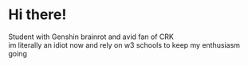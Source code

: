 # Hi there!

<!--
**Faliouca/Faliouca** is a ✨ _special_ ✨ repository because its `README.md` (this file) appears on your GitHub profile.
Here are some ideas to get you started:-->

<p>Student with Genshin brainrot and avid fan of CRK
<br>im literally an idiot now and rely on w3 schools to keep my enthusiasm going</p>
